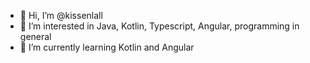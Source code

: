 - 👋 Hi, I’m @kissenlall
- 👀 I’m interested in Java, Kotlin, Typescript, Angular, programming in general
- 🌱 I’m currently learning Kotlin and Angular

<!---
kissenlall/kissenlall is a ✨ special ✨ repository because its `README.md` (this file) appears on your GitHub profile.
You can click the Preview link to take a look at your changes.
--->
